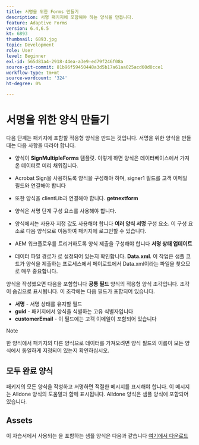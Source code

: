 ```yaml
---
title: 서명을 위한 Forms 만들기
description: 서명 패키지에 포함해야 하는 양식을 만듭니다.
feature: Adaptive Forms
version: 6.4,6.5
kt: 6893
thumbnail: 6893.jpg
topic: Development
role: User
level: Beginner
exl-id: 565d81a4-2918-44ea-a3e9-ed79f246f08a
source-git-commit: 81b96f59450448a3d5b17a61aa025acd60d0cce1
workflow-type: tm+mt
source-wordcount: '324'
ht-degree: 0%

---
```


# 서명을 위한 양식 만들기

다음 단계는 패키지에 포함할 적응형 양식을 만드는 것입니다. 서명을 위한 양식을 만들 때는 다음 사항을 따라야 합니다.

* 양식이 **SignMultipleForms** 템플릿. 이렇게 하면 양식은 데이터베이스에서 가져온 데이터로 미리 채워집니다.

* Acrobat Sign을 사용하도록 양식을 구성해야 하며, signer1 필드를 고객 이메일 필드와 연결해야 합니다
* 또한 양식을 clientLib과 연결해야 합니다. **getnextform**
* 양식은 서명 단계 구성 요소를 사용해야 합니다.
* 양식에서는 사용자 지정 값도 사용해야 합니다 **여러 양식 서명** 구성 요소. 이 구성 요소로 다음 양식으로 이동하여 패키지에 로그인할 수 있습니다.
* AEM 워크플로우를 트리거하도록 양식 제출을 구성해야 합니다 **서명 상태 업데이트**
* 데이터 파일 경로가 로 설정되어 있는지 확인합니다. **Data.xml**. 이 작업은 샘플 코드가 양식을 제출하는 프로세스에서 페이로드에서 Data.xml이라는 파일을 찾으므로 매우 중요합니다.

양식을 작성했으면 다음을 포함합니다 **공통 필드** 양식의 적응형 양식 조각입니다. 조각이 숨김으로 표시됩니다. 이 조각에는 다음 필드가 포함되어 있습니다.

* **서명** - 서명 상태를 유지할 필드
* **guid** - 패키지에서 양식을 식별하는 고유 식별자입니다
* **customerEmail** - 이 필드에는 고객 이메일이 포함되어 있습니다



>[!NOTE]
>한 양식에서 패키지의 다른 양식으로 데이터를 가져오려면 양식 필드의 이름이 모든 양식에서 동일하게 지정되어 있는지 확인하십시오.

## 모두 완료 양식

패키지의 모든 양식을 작성하고 서명하면 적절한 메시지를 표시해야 합니다. 이 메시지는 Alldone 양식의 도움말과 함께 표시됩니다. Alldone 양식은 샘플 양식에 포함되어 있습니다.

## Assets

이 자습서에서 사용되는 을 포함하는 샘플 양식은 다음과 같습니다 [여기에서 다운로드](assets/forms-for-signing.zip)
